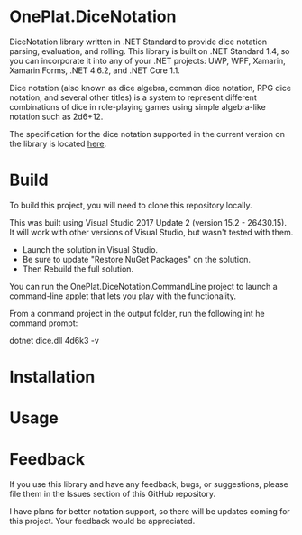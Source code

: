 # OnePlat.DiceNotation
DiceNotation library written in .NET Standard to provide dice notation parsing, evaluation, and rolling. This library is built on .NET Standard 1.4, so you can incorporate it into any of your .NET projects: UWP, WPF, Xamarin, Xamarin.Forms, .NET 4.6.2, and .NET Core 1.1.

Dice notation (also known as dice algebra, common dice notation, RPG dice notation, and several other titles) is a system to represent different combinations of dice in role-playing games using simple algebra-like notation such as 2d6+12.

The specification for the dice notation supported in the current version on the library is located [here](docs/DiceNotationSpecCurrent.md).

# Build
To build this project, you will need to clone this repository locally.

This was built using Visual Studio 2017 Update 2 (version 15.2 - 26430.15). It will work with other versions of Visual Studio, but wasn't tested with them.

* Launch the solution in Visual Studio.
* Be sure to update "Restore NuGet Packages" on the solution.
* Then Rebuild the full solution.

You can run the OnePlat.DiceNotation.CommandLine project to launch a command-line applet that lets you play with the functionality.

From a command project in the output folder, run the following int he command prompt:

  dotnet dice.dll 4d6k3 -v

# Installation

# Usage

# Feedback
If you use this library and have any feedback, bugs, or suggestions, please file them in the Issues section of this GitHub repository.

I have plans for better notation support, so there will be updates coming for this project. Your feedback would be appreciated.
